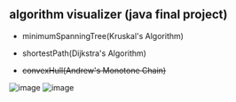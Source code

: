 ## algorithm visualizer (java final project)

- minimumSpanningTree(Kruskal's Algorithm)

- shortestPath(Dijkstra's Algorithm)

- ~~convexHull(Andrew's Monotone Chain)~~

![image](https://user-images.githubusercontent.com/47694391/149665658-b090f1dc-0e8b-4193-a88d-4a220f89ece8.png)
![image](https://user-images.githubusercontent.com/47694391/149665674-e9ac1bde-80a5-4795-82a9-e07c788d83e9.png)
